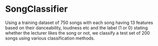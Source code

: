 # SongClassifier
Using a training dataset of 750 songs with each song having 13 features based on their danceability, loudness etc and the label (1 or 0)
stating whether the lecturer likes the song or not, we classify a test set of 200 songs using various classification methods.
